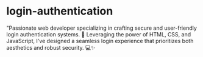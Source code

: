 # login-authentication
"Passionate web developer specializing in crafting secure and user-friendly login authentication systems. 🚀 Leveraging the power of HTML, CSS, and JavaScript, I've designed a seamless login experience that prioritizes both aesthetics and robust security. 💻✨ 
